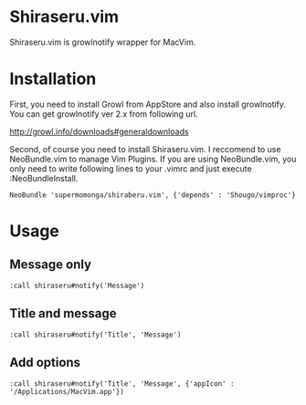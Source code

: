 # Shiraseru.vim

Shiraseru.vim is growlnotify wrapper for MacVim.


# Installation

First, you need to install Growl from AppStore and also install growlnotify.
You can get growlnotify ver 2.x from following url.

http://growl.info/downloads#generaldownloads

Second, of course you need to install Shiraseru.vim. I reccomend to use NeoBundle.vim to manage Vim Plugins.
If you are using NeoBundle.vim, you only need to write following lines to your .vimrc and just execute :NeoBundleInstall.

    NeoBundle 'supermomonga/shiraberu.vim', {'depends' : 'Shougo/vimproc'}

# Usage

## Message only
    :call shiraseru#notify('Message')

## Title and message
    :call shiraseru#notify('Title', 'Message')

## Add options
    :call shiraseru#notify('Title', 'Message', {'appIcon' : '/Applications/MacVim.app'})
